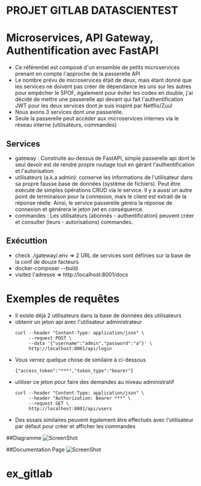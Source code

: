# PROJET GITLAB DATASCIENTEST


# Microservices, API Gateway, Authentification avec FastAPI

- Ce référentiel est composé d'un ensemble de petits microservices prenant en compte l'approche de la passerelle API
- Le nombre prévu de microservices était de deux, mais étant donné que les services
   ne doivent pas créer de dépendance les uns sur les autres pour empêcher le SPOF, également pour éviter les codes en double,
   j'ai décidé de mettre une passerelle api devant qui fait l'authentification JWT pour les deux services
   dont je suis inspiré par Netflix/Zuul
- Nous avons 3 services dont une passerelle.
- Seule la passerelle peut accéder aux microservices internes via le réseau interne (utilisateurs, commandes)

## Services

- gateway : Construite au-dessus de FastAPI, simple passerelle api dont le seul devoir est de rendre propre
   routage tout en gérant l'authentification et l'autorisation
- utilisateurs (a.k.a admin): conserve les informations de l'utilisateur dans sa propre fausse base de données (système de fichiers).
   Peut être exécuté de simples opérations CRUD via le service. Il y a aussi un autre
   point de terminaison pour la connexion, mais le client est extrait de la réponse réelle. Ainsi, le service passerelle
   gérera la réponse de connexion et générera le jeton jwt en conséquence.
- commandes : Les utilisateurs (abonnés - authentification) peuvent créer et consulter (leurs - autorisations) commandes.

## Exécuttion
- check ./gateway/.env => 2 URL de services sont définies sur la base de la conf de douze facteurs
- docker-composer --build
- visitez l'adresse => http://localhost:8001/docs

# Exemples de requêtes
- Il existe déjà 2 utilisateurs dans la base de données des utilisateurs
- obtenir un jeton api avec l'utilisateur administrateur
  ```
  curl --header "Content-Type: application/json" \
       --request POST \
       --data '{"username":"admin","password":"a"}' \
       http://localhost:8001/api/login
  ```
- Vous verrez quelque chose de similaire à ci-dessous
  ```
  {"access_token":"***","token_type":"bearer"}
  ```
- utiliser ce jeton pour faire des demandes au niveau administratif
  ```
  curl --header "Content-Type: application/json" \
       --header "Authorization: Bearer ***" \
       --request GET \
       http://localhost:8001/api/users
  ```
- Des essais similaires peuvent également être effectués avec l'utilisateur par défaut pour créer et afficher les commandes


##Diagramme
![ScreenShot](https://github.com/DataScientest/gitlab_devops_exams/blob/main/diagram.png)

##Documentation Page
![ScreenShot](https://github.com/DataScientest/gitlab_devops_exams/blob/main/docs.png)
# ex_gitlab

